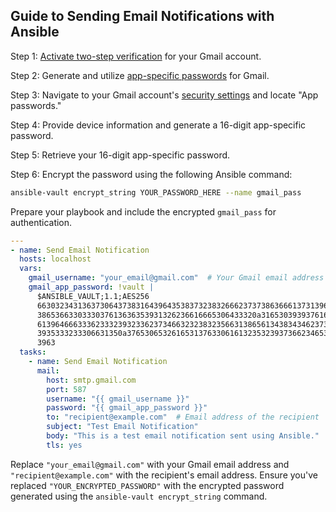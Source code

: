 ## Guide to Sending Email Notifications with Ansible

Step 1: [Activate two-step verification](https://support.google.com/accounts/answer/185839) for your Gmail account.

Step 2: Generate and utilize [app-specific passwords](https://support.google.com/accounts/answer/185833) for Gmail.

Step 3: Navigate to your Gmail account's [security settings](https://myaccount.google.com/security) and locate "App passwords."

Step 4: Provide device information and generate a 16-digit app-specific password.

Step 5: Retrieve your 16-digit app-specific password.

Step 6: Encrypt the password using the following Ansible command:

```bash
ansible-vault encrypt_string YOUR_PASSWORD_HERE --name gmail_pass
```

Prepare your playbook and include the encrypted `gmail_pass` for authentication.

```yaml
---
- name: Send Email Notification
  hosts: localhost
  vars:
    gmail_username: "your_email@gmail.com"  # Your Gmail email address
    gmail_app_password: !vault |
      $ANSIBLE_VAULT;1.1;AES256
      66303234313637306437383164396435383732383266623737386366613731396439626539393665
      3865366330333037613636353931326236616665306433320a316530393937616563663565353063
      61396466633362333239323362373466323238323566313865613438343462373963333661633130
      3935333233306631350a376530653261653137633061613235323937366234653133653636383131
      3963
  tasks:
    - name: Send Email Notification
      mail:
        host: smtp.gmail.com
        port: 587
        username: "{{ gmail_username }}"
        password: "{{ gmail_app_password }}"
        to: "recipient@example.com"  # Email address of the recipient
        subject: "Test Email Notification"
        body: "This is a test email notification sent using Ansible."
        tls: yes
```

Replace `"your_email@gmail.com"` with your Gmail email address and `"recipient@example.com"` with the recipient's email address. Ensure you've replaced `"YOUR_ENCRYPTED_PASSWORD"` with the encrypted password generated using the `ansible-vault encrypt_string` command.